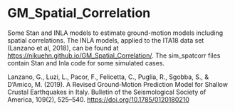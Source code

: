 # GM_Spatial_Correlation
Some Stan and INLA models to estimate ground-motion models including spatial correlations.
The INLA models, applied to the ITA18 data set (Lanzano et al, 2018), can be found at <https://nikuehn.github.io/GM_Spatial_Correlation/>.
The sim_spatcorr files contain Stan and Inla code for some simulated cases. 

Lanzano, G., Luzi, L., Pacor, F., Felicetta, C., Puglia, R., Sgobba, S., & D’Amico, M. (2019). A Revised Ground‐Motion Prediction Model for Shallow Crustal Earthquakes in Italy. Bulletin of the Seismological Society of America, 109(2), 525–540. https://doi.org/10.1785/0120180210
